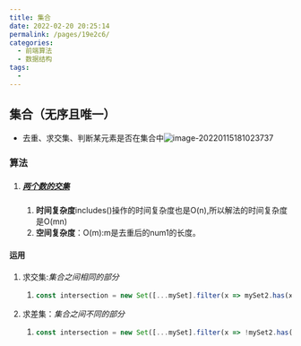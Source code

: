 ```yaml
---
title: 集合
date: 2022-02-20 20:25:14
permalink: /pages/19e2c6/
categories:
  - 前端算法
  - 数据结构
tags:
  - 
---
```

## 集合（无序且唯一）

- 去重、求交集、判断某元素是否在集合中![image-20220115181023737](https://pic-xiaocao123-1304191709.cos.ap-guangzhou.myqcloud.com/image-20220115181023737.png)

### 算法

1. ##### [两个数的交集](https://leetcode-cn.com/problems/intersection-of-two-arrays/)

   1. **时间复杂度**includes()操作的时间复杂度也是O(n),所以解法的时间复杂度是O(mn)
   2. **空间复杂度**：O(m):m是去重后的num1的长度。

#### 运用

1. 求交集:*集合之间相同的部分*

   1. ```js
      const intersection = new Set([...mySet].filter(x => mySet2.has(x)))
      ```

2. 求差集：*集合之间不同的部分*

   1. ```js
      const intersection = new Set([...mySet].filter(x => !mySet2.has(x)))
      ```
